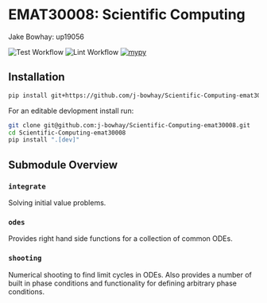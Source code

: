 # EMAT30008: Scientific Computing

Jake Bowhay: up19056

![Test Workflow](https://github.com/j-bowhay/Scientific-Computing-emat30008/actions/workflows/test.yml/badge.svg)
![Lint Workflow](https://github.com/j-bowhay/Scientific-Computing-emat30008/actions/workflows/lint.yml/badge.svg)
[![mypy](https://github.com/j-bowhay/Scientific-Computing-emat30008/actions/workflows/mypy.yml/badge.svg)](https://github.com/j-bowhay/Scientific-Computing-emat30008/actions/workflows/mypy.yml)

## Installation

```bash
pip install git+https://github.com/j-bowhay/Scientific-Computing-emat30008@main
```

For an editable devlopment install run:

```bash
git clone git@github.com:j-bowhay/Scientific-Computing-emat30008.git
cd Scientific-Computing-emat30008
pip install ".[dev]"
```

## Submodule Overview

### `integrate`

Solving initial value problems.

### `odes`

Provides right hand side functions for a collection of common ODEs.

### `shooting`

Numerical shooting to find limit cycles in ODEs. Also provides a number of built in phase conditions and functionality for defining arbitrary phase conditions.
